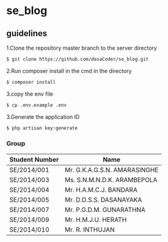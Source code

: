 # se_blog

## guidelines

1.Clone the repository master branch to the server directory
```sh
$ git clone https://github.com/dasaCoder/se_blog.git
```

2.Run composer install in the cmd in the directory 
```sh
$ composer install
```
3.copy the env file 
```sh
$ cp .env.example .env
```
3.Generate the application ID
```sh
$ php artisan key:generate
```

### Group


| Student Number  | Name | 
| ------ | ------ |
| SE/2014/001 | Mr. G.K.A.G.S.N. AMARASINGHE 
| SE/2014/003 | Ms. S.N.M.N.D.K. ARAMBEPOLA  
| SE/2014/004 | Mr. H.A.M.C.J. BANDARA  
| SE/2014/005 | Mr. D.D.S.S. DASANAYAKA  
| SE/2014/007 | Mr. P.G.D.M. GUNARATHNA  
| SE/2014/009 |Mr. H.M.J.U. HERATH  
| SE/2014/010 |Mr. R. INTHUJAN  
